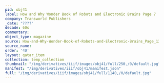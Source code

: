 ```yaml
---
pid: obj41
label: How and Why Wonder Book of Robots and Electronic Brains Page 7
company: Transworld Publishers
_date: "????"
decade: 60s
commentary: 
object_type: magazine
source: How-and-Why-Wonder-Book-of-Robots-and-Electronic-Brains_Page_13
source_name: 
order: '40'
layout: qatar_item
collection: temp_collection
thumbnail: "/img/derivatives/iiif/images/obj41/full/250,/0/default.jpg"
manifest: "/img/derivatives/iiif/obj41/manifest.json"
full: "/img/derivatives/iiif/images/obj41/full/1140,/0/default.jpg"
---
```

